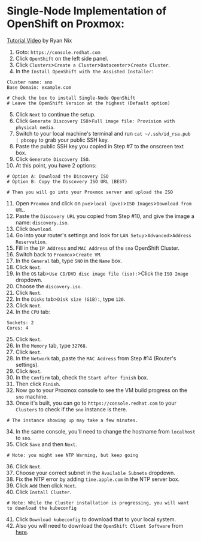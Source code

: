 # Single-Node Implementation of OpenShift on Proxmox:
[Tutorial Video](https://www.youtube.com/watch?v=leJa9HmvdI0&t=13s) by Ryan Nix

1) Goto: `https://console.redhat.com`
2) Click `OpenShift` on the left side panel.
3) Click `Clusters`>`Create a Cluster`>`Datacenter`>`Create Cluster`.
4) In the `Install OpenShift with the Assisted Installer`:
```
Cluster name: sno
Base Domain: example.com

# Check the box to install Single-Node OpenShift
# Leave the OpenShift Version at the highest (Default option)
```
5) Click `Next` to continue the setup.
6) Click `Generate Discovery ISO`>`Full image file: Provision with physical media`.
7) Switch to your local machine's terminal and run `cat ~/.ssh/id_rsa.pub | pbcopy` to grab your public SSH key.
8) Paste the public SSH key you copied in Step #7 to the onscreen text box.
9) Click `Generate Discovery ISO`.
10) At this point, you have 2 options:
```
# Option A: Download the Discovery ISO
# Option B: Copy the Discovery ISO URL (BEST)

# Then you will go into your Proxmox server and upload the ISO
```
11) Open `Proxmox` and click on `pve`>`local (pve)`>`ISO Images`>`Download from URL`.
12) Paste the `Discovery URL` you copied from Step #10, and give the image a name: `discovery.iso`.
13) Click `Download`.
14) Go into your router's settings and look for `LAN Setup`>`Advanced`>`Address Reservation`.
15) Fill in the `IP Address` and `MAC Address` of the `sno` OpenShift Cluster.
16) Switch back to `Proxmox`>`Create VM`.
17) In the `General` tab, type `SNO` in the `Name` box.
18) Click `Next`.
19) In the `OS` tab>`Use CD/DVD disc image file (iso):`>Click the `ISO Image` dropdown.
20) Choose the `discovery.iso`.
21) Click `Next`.
22) In the `Disks` tab>`Disk size (GiB):`, type `120`.
23) Click `Next`.
24) In the `CPU` tab:
```
Sockets: 2
Cores: 4
```
25) Click `Next`.
26) In the `Memory` tab, type `32768`.
27) Click `Next`.
28) In the `Network` tab, paste the `MAC Address` from Step #14 (Router's settings).
29) Click `Next`.
30) In the `Confirm` tab, check the `Start after finish` box.
31) Then click `Finish`.
32) Now go to your Proxmox console to see the VM build progress on the `sno` machine.
33) Once it's built, you can go to `https://console.redhat.com` to your `Clusters` to check if the `sno` instance is there.
```
# The instance showing up may take a few minutes.
```
34) In the same console, you'll need to change the hostname from `localhost` to `sno`.
35) Click `Save` and then `Next`.
```
# Note: you might see NTP Warning, but keep going
```
36) Click `Next`.
37) Choose your correct subnet in the `Available Subnets` dropdown.
38) Fix the NTP error by adding `time.apple.com` in the NTP server box.
39) Click `Add` then click `Next`.
40) Click `Install Cluster`.
```
# Note: While the Cluster installation is progressing, you will want to download the kubeconfig 
```
41) Click `Download kubeconfig` to download that to your local system.
42) Also you will need to download the `OpenShift Client Software` from [here](https://mirror.openshift.com/pub/openshift-v4/x86_64/clients/ocp/).


